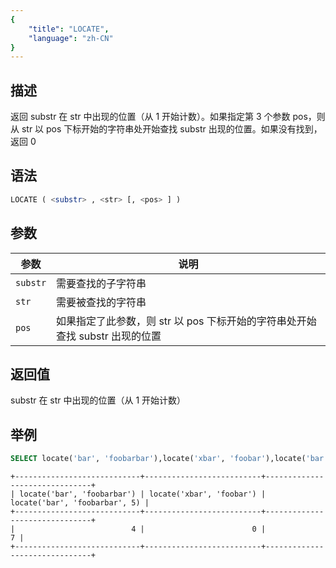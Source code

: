 ```yaml
---
{
    "title": "LOCATE",
    "language": "zh-CN"
}
---
```


## 描述

返回 substr 在 str 中出现的位置（从 1 开始计数）。如果指定第 3 个参数 pos，则从 str 以 pos 下标开始的字符串处开始查找 substr 出现的位置。如果没有找到，返回 0

## 语法

```sql
LOCATE ( <substr> , <str> [, <pos> ] )
```

## 参数

| 参数       | 说明              |
|----------|-----------------|
| `substr` | 需要查找的子字符串       |
| `str`    | 需要被查找的字符串       |
| `pos`    | 如果指定了此参数，则 str 以 pos 下标开始的字符串处开始查找 substr 出现的位置|

## 返回值

substr 在 str 中出现的位置（从 1 开始计数）

## 举例

```sql
SELECT locate('bar', 'foobarbar'),locate('xbar', 'foobar'),locate('bar', 'foobarbar', 5)
```

```text
+----------------------------+--------------------------+-------------------------------+
| locate('bar', 'foobarbar') | locate('xbar', 'foobar') | locate('bar', 'foobarbar', 5) |
+----------------------------+--------------------------+-------------------------------+
|                          4 |                        0 |                             7 |
+----------------------------+--------------------------+-------------------------------+
```